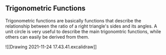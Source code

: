 ## Trigonometric Functions
Trigonometric functions are basically functions that describe the relationship between the ratio of a right triangle's sides and its angles. A unit circle is very useful to describe the main trigonomtric functions, while others can easily be derived from them.

![[Drawing 2021-11-24 17.43.41.excalidraw]]
